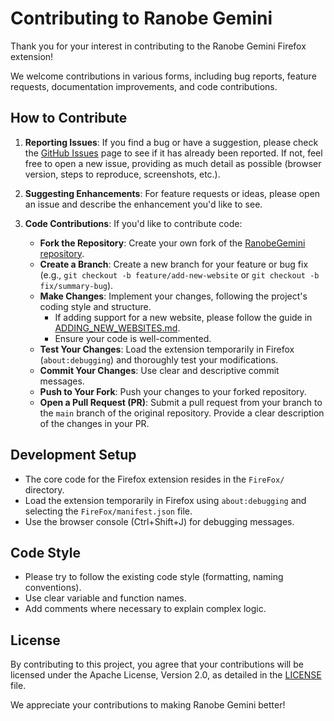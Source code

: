 # Contributing to Ranobe Gemini

Thank you for your interest in contributing to the Ranobe Gemini Firefox extension!

We welcome contributions in various forms, including bug reports, feature requests, documentation improvements, and code contributions.

## How to Contribute

1.  **Reporting Issues**: If you find a bug or have a suggestion, please check the [GitHub Issues](https://github.com/Life-Experimentalist/RanobeGemini/issues) page to see if it has already been reported. If not, feel free to open a new issue, providing as much detail as possible (browser version, steps to reproduce, screenshots, etc.).

2.  **Suggesting Enhancements**: For feature requests or ideas, please open an issue and describe the enhancement you'd like to see.

3.  **Code Contributions**: If you'd like to contribute code:
    *   **Fork the Repository**: Create your own fork of the [RanobeGemini repository](https://github.com/Life-Experimentalist/RanobeGemini).
    *   **Create a Branch**: Create a new branch for your feature or bug fix (e.g., `git checkout -b feature/add-new-website` or `git checkout -b fix/summary-bug`).
    *   **Make Changes**: Implement your changes, following the project's coding style and structure.
        *   If adding support for a new website, please follow the guide in [ADDING_NEW_WEBSITES.md](ADDING_NEW_WEBSITES.md).
        *   Ensure your code is well-commented.
    *   **Test Your Changes**: Load the extension temporarily in Firefox (`about:debugging`) and thoroughly test your modifications.
    *   **Commit Your Changes**: Use clear and descriptive commit messages.
    *   **Push to Your Fork**: Push your changes to your forked repository.
    *   **Open a Pull Request (PR)**: Submit a pull request from your branch to the `main` branch of the original repository. Provide a clear description of the changes in your PR.

## Development Setup

*   The core code for the Firefox extension resides in the `FireFox/` directory.
*   Load the extension temporarily in Firefox using `about:debugging` and selecting the `FireFox/manifest.json` file.
*   Use the browser console (Ctrl+Shift+J) for debugging messages.

## Code Style

*   Please try to follow the existing code style (formatting, naming conventions).
*   Use clear variable and function names.
*   Add comments where necessary to explain complex logic.

## License

By contributing to this project, you agree that your contributions will be licensed under the Apache License, Version 2.0, as detailed in the [LICENSE](LICENSE) file.

We appreciate your contributions to making Ranobe Gemini better!